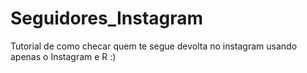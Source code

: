 # Seguidores_Instagram
Tutorial de como checar quem te segue devolta no instagram usando apenas o Instagram e R :) 
